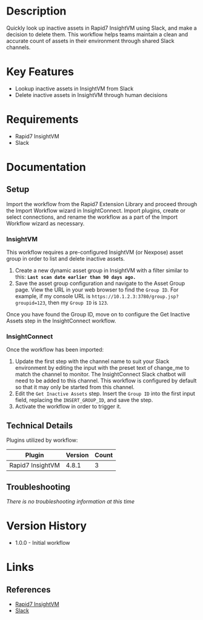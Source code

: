 # Description

Quickly look up inactive assets in Rapid7 InsightVM using Slack, and make a decision to delete them. This workflow helps teams maintain a clean and accurate count of assets in their environment through shared Slack channels.

# Key Features

* Lookup inactive assets in InsightVM from Slack
* Delete inactive assets in InsightVM through human decisions

# Requirements

* Rapid7 InsightVM
* Slack

# Documentation

## Setup

Import the workflow from the Rapid7 Extension Library and proceed through the Import Workflow wizard in InsightConnect. Import plugins, create or select connections, and rename the workflow as a part of the Import Workflow wizard as necessary.

### InsightVM

This workflow requires a pre-configured InsightVM (or Nexpose) asset group in order to list and delete inactive assets.

1. Create a new dynamic asset group in InsightVM with a filter similar to this: **`Last scan date earlier than 90 days ago.`**
2. Save the asset group configuration and navigate to the Asset Group page. View the URL in your web browser to find the `Group ID`. For example, if my console URL is `https://10.1.2.3:3780/group.jsp?groupid=123`, then my `Group ID` is `123`.

Once you have found the Group ID, move on to configure the Get Inactive Assets step in the InsightConnect workflow.

### InsightConnect

Once the workflow has been imported:
1. Update the first step with the channel name to suit your Slack environment by editing the input with the preset text of change_me to match the channel to monitor. The InsightConnect Slack chatbot will need to be added to this channel. This workflow is configured by default so that it may only be started from this channel.
2. Edit the `Get Inactive Assets` step. Insert the `Group ID` into the first input field, replacing the `INSERT_GROUP_ID`, and save the step.
3. Activate the workflow in order to trigger it.

## Technical Details

Plugins utilized by workflow:

|Plugin|Version|Count|
|----|----|--------|
|Rapid7 InsightVM|4.8.1|3|

## Troubleshooting

_There is no troubleshooting information at this time_

# Version History

* 1.0.0 - Initial workflow

# Links

## References

* [Rapid7 InsightVM](https://www.rapid7.com/products/insightvm)
* [Slack](https://docs.rapid7.com/insightconnect/configure-slack-for-chatops)
